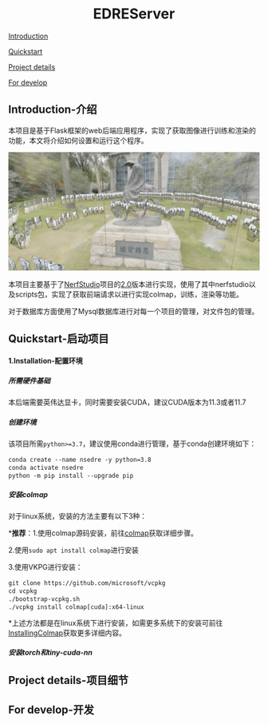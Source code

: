 # <div align = "center">EDREServer</div>

<a href="#Introduction-介绍">Introduction</a>

<a href="#Quickstart-启动项目">Quickstart</a>

<a href="#Project details-项目细节">Project details</a>

<a href="#For develop-开发">For develop</a>

## Introduction-介绍

本项目是基于Flask框架的web后端应用程序，实现了获取图像进行训练和渲染的功能，本文将介绍如何设置和运行这个程序。

![](./docs/images/image1.jpg)

本项目主要基于了[NerfStudio](https://github.com/nerfstudio-project/nerfstudio)项目的[2.0](https://github.com/nerfstudio-project/nerfstudio/tree/v0.2.0)版本进行实现，使用了其中nerfstudio以及scripts包，实现了获取前端请求以进行实现colmap，训练，渲染等功能。

对于数据库方面使用了Mysql数据库进行对每一个项目的管理，对文件包的管理。

## Quickstart-启动项目

#### 1.Installation-配置环境

##### 所需硬件基础

本后端需要英伟达显卡，同时需要安装CUDA，建议CUDA版本为11.3或者11.7

##### 创建环境

该项目所需`python>=3.7`，建议使用conda进行管理，基于conda创建环境如下：

```
conda create --name nsedre -y python=3.8
conda activate nsedre
python -m pip install --upgrade pip
```

##### 安装colmap

对于linux系统，安装的方法主要有以下3种：

***推荐**：1.使用colmap源码安装，前往[colmap](https://colmap.github.io/install.html#)获取详细步骤。

2.使用`sudo apt install colmap`进行安装

3.使用VKPG进行安装：

```
git clone https://github.com/microsoft/vcpkg
cd vcpkg
./bootstrap-vcpkg.sh
./vcpkg install colmap[cuda]:x64-linux
```

*上述方法都是在linux系统下进行安装，如需更多系统下的安装可前往[InstallingColmap](https://docs.nerf.studio/en/latest/quickstart/custom_dataset.html#installing-colmap)获取更多详细内容。

##### 安装torch和tiny-cuda-nn



## Project details-项目细节



## For develop-开发